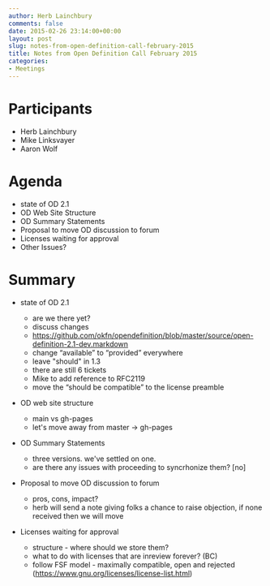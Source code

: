 ```yaml
---
author: Herb Lainchbury
comments: false
date: 2015-02-26 23:14:00+00:00
layout: post
slug: notes-from-open-definition-call-february-2015
title: Notes from Open Definition Call February 2015
categories:
- Meetings
---
```


# Participants

 * Herb Lainchbury
 * Mike Linksvayer
 * Aaron Wolf


# Agenda

 * state of OD 2.1
 * OD Web Site Structure
 * OD Summary Statements
 * Proposal to move OD discussion to forum
 * Licenses waiting for approval
 * Other Issues?


# Summary

 * state of OD 2.1
   * are we there yet?
   * discuss changes
   * https://github.com/okfn/opendefinition/blob/master/source/open-definition-2.1-dev.markdown
   * change “available” to “provided” everywhere
   * leave "should" in 1.3
   * there are still 6 tickets
   * Mike to add reference to RFC2119
   * move the “should be compatible” to the license preamble

 * OD web site structure
   * main vs gh-pages
   * let's move away from master -> gh-pages

 * OD Summary Statements
   * three versions.  we've settled on one.
   * are there any issues with proceeding to syncrhonize them? [no]

 * Proposal to move OD discussion to forum
   * pros, cons,  impact?
   * herb will send a note giving folks a chance to raise objection, if none received then we will move

 * Licenses waiting for approval
   * structure - where should we store them?
   * what to do with licenses that are inreview forever? (BC)
   * follow FSF model - maximally compatible, open and rejected (https://www.gnu.org/licenses/license-list.html)
